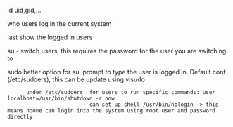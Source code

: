 
id  uid,gid,...

who  users log in the current system

last  show the logged in users

su -  switch users, this requires the password for the user you are switching to

sudo  better option for su, prompt to type the user is logged in. Default conf (/etc/sudoers), this can be update using visudo

          under /etc/sudoers  for users to run specific commands: user localhost=/usr/bin/shutdown -r now
                              can set up shell /usr/bin/nologin -> this means noone can login into the system using root user and password directly
                              
                                                      
     
